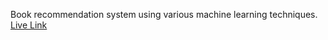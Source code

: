 Book recommendation system using various machine learning techniques.<br>
<a href= "https://chandan4eu-book-recommendation-2-o-app-ajfrcp.streamlit.app/" > Live Link </a>
